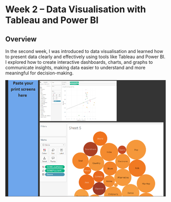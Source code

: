 # Week 2 – Data Visualisation with Tableau and Power BI

## Overview
In the second week, I was introduced to data visualisation and learned how to present data clearly and effectively using tools like Tableau and Power BI. I explored how to create interactive dashboards, charts, and graphs to communicate insights, making data easier to understand and more meaningful for decision-making.

![Week 2 Screenshot](images/Week2.png)
